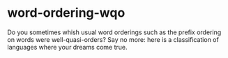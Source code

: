 # word-ordering-wqo
Do you sometimes whish usual word orderings such as the prefix ordering on words were well-quasi-orders? Say no more: here is a classification of languages where your dreams come true. 
